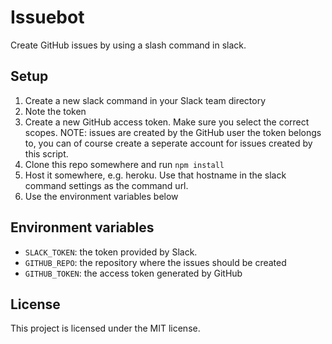 # Issuebot
Create GitHub issues by using a slash command in slack.

## Setup
1. Create a new slack command in your Slack team directory
2. Note the token
2. Create a new GitHub access token. Make sure you select the correct scopes. NOTE: issues are created by the GitHub user the token belongs to, you can of course create a seperate account for issues created by this script.
3. Clone this repo somewhere and run `npm install`
4. Host it somewhere, e.g. heroku. Use that hostname in the slack command settings as the command url.
4. Use the environment variables below

## Environment variables
- `SLACK_TOKEN`: the token provided by Slack.
- `GITHUB_REPO`: the repository where the issues should be created
- `GITHUB_TOKEN`: the access token generated by GitHub

## License
This project is licensed under the MIT license.

